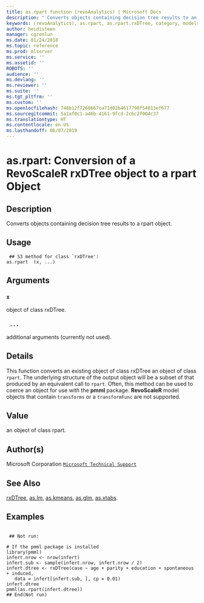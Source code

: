 ```yaml
---
title: as.rpart function (revoAnalytics) | Microsoft Docs
description: " Converts objects containing decision tree results to an rpart object. "
keywords: (revoAnalytics), as.rpart, as.rpart.rxDTree, category, models
author: heidisteen
manager: cgronlun
ms.date: 01/24/2018
ms.topic: reference
ms.prod: mlserver
ms.service: ''
ms.assetid: ''
ROBOTS: ''
audience: ''
ms.devlang: ''
ms.reviewer: ''
ms.suite: ''
ms.tgt_pltfrm: ''
ms.custom: ''
ms.openlocfilehash: 748b12f7260667ca71d02b4617798f54813ef677
ms.sourcegitcommit: 5a1af0c1-a46b-4161-9fcd-2c6c2f004c37
ms.translationtype: HT
ms.contentlocale: en-US
ms.lasthandoff: 06/07/2019
---
```

 # <a name="asrpart-conversion-of-a-revoscaler-rxdtree-object-to-a-rpart-object"></a>as.rpart: Conversion of a RevoScaleR rxDTree object to a rpart Object 
 ## <a name="description"></a>Description

Converts objects containing decision tree results to a rpart object.


 ## <a name="usage"></a>Usage

```   
 ## S3 method for class `rxDTree':
as.rpart  (x, ...)

```

 ## <a name="arguments"></a>Arguments



 ### `x`
 object of class rxDTree. 


 ### ` ...`
 additional arguments (currently not used). 




 ## <a name="details"></a>Details

This function converts an existing object of class rxDTree an object of class `rpart`.
The underlying structure of the output object will be a subset of that produced by an equivalent call to `rpart`. Often, this method can be used to coerce an object for use with the **pmml** package.  **RevoScaleR** model objects that contain `transforms` or a `transformFunc` are not supported.



 ## <a name="value"></a>Value

an object of class rpart.


 ## <a name="authors"></a>Author(s)
 Microsoft Corporation [`Microsoft Technical Support`](https://go.microsoft.com/fwlink/?LinkID=698556&clcid=0x409)


 ## <a name="see-also"></a>See Also

[rxDTree](rxDTree.md), [as.lm](as.lm.md), [as.kmeans](as.kmeans.md), [as.glm](as.glm.md), [as.xtabs](as.xtabs.md).


 ## <a name="examples"></a>Examples

 ```

  ## Not run:

# If the pmml package is installed 
library(pmml)
infert.nrow <- nrow(infert)
infert.sub <- sample(infert.nrow, infert.nrow / 2)
infert.dtree <- rxDTree(case ~ age + parity + education + spontaneous + induced, 
    data = infert[infert.sub, ], cp = 0.01)
infert.dtree
pmml(as.rpart(infert.dtree))
 ## End(Not run) 
```





